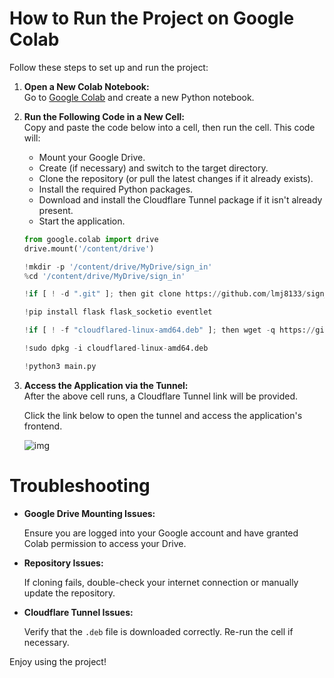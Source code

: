 # How to Run the Project on Google Colab

Follow these steps to set up and run the project:

1. **Open a New Colab Notebook:**  
   Go to [Google Colab](https://colab.research.google.com/) and create a new Python notebook.

2. **Run the Following Code in a New Cell:**  
   Copy and paste the code below into a cell, then run the cell. This code will:
   - Mount your Google Drive.
   - Create (if necessary) and switch to the target directory.
   - Clone the repository (or pull the latest changes if it already exists).
   - Install the required Python packages.
   - Download and install the Cloudflare Tunnel package if it isn't already present.
   - Start the application.

   ```python
   from google.colab import drive
   drive.mount('/content/drive')

   !mkdir -p '/content/drive/MyDrive/sign_in'
   %cd '/content/drive/MyDrive/sign_in'

   !if [ ! -d ".git" ]; then git clone https://github.com/lmj8133/sign_in.git .; else git pull; fi

   !pip install flask flask_socketio eventlet

   !if [ ! -f "cloudflared-linux-amd64.deb" ]; then wget -q https://github.com/cloudflare/cloudflared/releases/latest/download/cloudflared-linux-amd64.deb; fi

   !sudo dpkg -i cloudflared-linux-amd64.deb

   !python3 main.py

3. **Access the Application via the Tunnel:**  
   After the above cell runs, a Cloudflare Tunnel link will be provided.
  
   Click the link below to open the tunnel and access the application's frontend.
   
   ![img](https://github.com/lmj8133/sign_in/blob/master/cloudflared_tunnel_link.png)
   
# Troubleshooting
   - **Google Drive Mounting Issues:**
   
     Ensure you are logged into your Google account and have granted Colab permission to access your Drive.
   - **Repository Issues:**
   
     If cloning fails, double-check your internet connection or manually update the repository.
   - **Cloudflare Tunnel Issues:**
    
     Verify that the `.deb` file is downloaded correctly. Re-run the cell if necessary.
    
Enjoy using the project!
